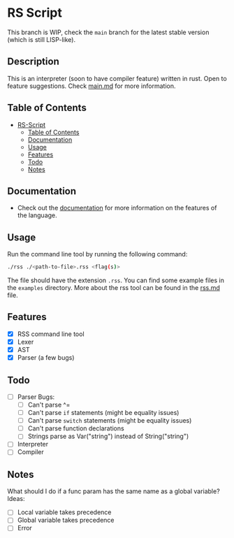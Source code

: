 # RS Script
This branch is WIP, check the `main` branch for the latest stable version (which is still LISP-like).
## Description
This is an interpreter (soon to have compiler feature) written in rust. Open to feature suggestions. Check [main.md](docs/main.md) for more information.

## Table of Contents
- [RS-Script](#rs-script)
  - [Table of Contents](#table-of-contents)
  - [Documentation](#documentation)
  - [Usage](#usage)
  - [Features](#features)
  - [Todo](#todo)
  - [Notes](#notes)

## Documentation
- Check out the [documentation](docs/main.md) for more information on the features of the language.

## Usage
Run the command line tool by running the following command:
```bash
./rss ./<path-to-file>.rss <flag(s)>
```
The file should have the extension `.rss`. You can find some example files in the `examples` directory.
More about the rss tool can be found in the [rss.md](docs/rss.md) file.

## Features
- [x] RSS command line tool
- [x] Lexer
- [x] AST
- [x] Parser (a few bugs)

## Todo
- [ ] Parser Bugs:
    - [ ] Can't parse ^=
    - [ ] Can't parse `if` statements (might be equality issues)
    - [ ] Can't parse `switch` statements (might be equality issues)
    - [ ] Can't parse function declarations
    - [ ] Strings parse as Var("string") instead of String("string")
- [ ] Interpreter
- [ ] Compiler
 
## Notes

What should I do if a func param has the same name as a global variable?
Ideas:
- [ ] Local variable takes precedence
- [ ] Global variable takes precedence
- [ ] Error
